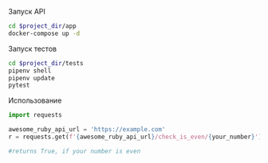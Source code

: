 Запуск API

``` bash
cd $project_dir/app
docker-compose up -d 
```

Запуск тестов

``` bash
cd $project_dir/tests
pipenv shell
pipenv update
pytest
```

Использование

``` python
import requests

awesome_ruby_api_url = 'https://example.com'
r = requests.get(f'{awesome_ruby_api_url}/check_is_even/{your_number}')

#returns True, if your number is even
